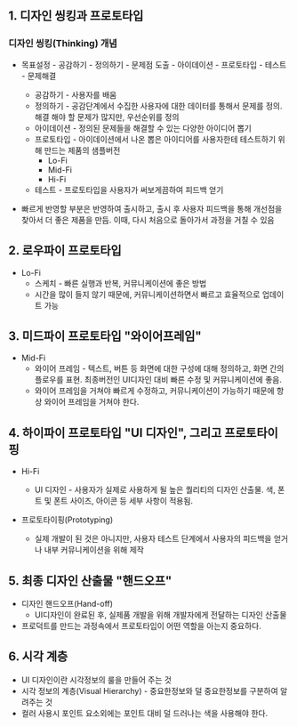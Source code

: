 ## 1. 디자인 씽킹과 프로토타입

### 디자인 씽킹(Thinking) 개념
* 목표설정 - 공감하기 - 정의하기 - 문제점 도출 - 아이데이션 - 프로토타입 - 테스트 - 문제해결
  * 공감하기 - 사용자를 배움
  * 정의하기 - 공감단계에서 수집한 사용자에 대한 데이터를 통해서 문제를 정의. 해결 해야 할 문제가 많지만, 우선순위를 정의
  * 아이데이션 - 정의된 문제들을 해결할 수 있는 다양한 아이디어 뽑기
  * 프로토타입 - 아이데이션에서 나온 뽑은 아이디어를 사용자한테 테스트하기 위해 만드는 제품의 샘플버전
    * Lo-Fi
    * Mid-Fi
    * Hi-Fi
  * 테스트 - 프로토타입을 사용자가 써보게끔하여 피드백 얻기

* 빠르게 반영할 부분은 반영하여 출시하고, 출시 후 사용자 피드백을 통해 개선점을 찾아서 더 좋은 제품을 만듬. 이때, 다시 처음으로 돌아가서 과정을 거칠 수 있음

## 2. 로우파이 프로토타입
* Lo-Fi
  * 스케치 - 빠른 실행과 반복, 커뮤니케이션에 좋은 방법
  * 시간을 많이 들지 않기 때문에, 커뮤니케이션하면서 빠르고 효율적으로 업데이트 가능

## 3. 미드파이 프로토타입 "와이어프레임"
* Mid-Fi
  * 와이어 프레임 - 텍스트, 버튼 등 화면에 대한 구성에 대해 정의하고, 화면 간의 플로우를 표현. 최종버전인 UI디자인 대비 빠른 수정 및 커뮤니케이션에 좋음.
  * 와이어 프레임을 거쳐야 빠르게 수정하고, 커뮤니케이션이 가능하기 때문에 항상 와이어 프레임을 거쳐야 한다.

## 4. 하이파이 프로토타입 "UI 디자인", 그리고 프로토타이핑
* Hi-Fi
  * UI 디자인 - 사용자가 실제로 사용하게 될 높은 퀄리티의 디자인 산출물. 색, 폰트 및 폰트 사이즈, 아이콘 등 세부 사항이 적용됨.

* 프로토타이핑(Prototyping)
  * 실제 개발이 된 것은 아니지만, 사용자 테스트 단계에서 사용자의 피드백을 얻거나 내부 커뮤니케이션을 위해 제작

## 5. 최종 디자인 산출물 "핸드오프"
* 디자인 핸드오프(Hand-off)
  * UI디자인이 완료된 후, 실제품 개발을 위해 개발자에게 전달하는 디자인 산출물
* 프로덕트를 만드는 과정속에서 프로토타입이 어떤 역할을 아는지 중요하다.

## 6. 시각 계층
* UI 디자인이란 시각정보의 룰을 만들어 주는 것
* 시각 정보의 계층(Visual Hierarchy) - 중요한정보와 덜 중요한정보를 구분하여 알려주는 것
* 컬러 사용시 포인트 요소외에는 포인트 대비 덜 드러나는 색을 사용해야 한다.